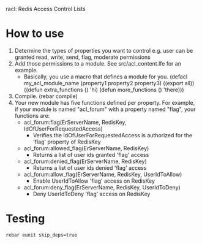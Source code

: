 racl: Redis Access Control Lists

How to use
==========
  1. Determine the types of properties you want to control
     e.g. user can be granted read, write, send, flag, moderate permissions
  2. Add those permissions to a module.  See src/acl_content.lfe for an example.
     - Basically, you use a macro that defines a module for you.
       (defacl my_acl_module_name (property1 property2 property3)
        ((export all))
        ((defun extra_functions () 'hi) (defun more_functions () 'there)))
  3. Compile. (rebar compile)
  4. Your new module has five functions defined per property.
     For example, if your module is named "acl_forum" with a property named
     "flag", your functions are:
     - acl_forum:flag(ErServerName, RedisKey, IdOfUserForRequestedAccess)
       - Verifies the IdOfUserForRequestedAccess is authorized for the
         'flag' property of RedisKey
     - acl_forum:allowed_flag(ErServerName, RedisKey)
       - Returns a list of user ids granted 'flag' access
     - acl_forum:denied_flag(ErServerName, RedisKey)
       - Returns a list of user ids denied 'flag' access
     - acl_forum:allow_flag(ErServerName, RedisKey, UserIdToAllow)
       - Enable UserIdToAllow 'flag' access on RedisKey
     - acl_forum:deny_flag(ErServerName, RedisKey, UserIdToDeny)
       - Deny UserIdToDeny 'flag' access on RedisKey

Testing
=======

    rebar eunit skip_deps=true
